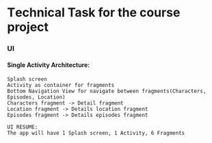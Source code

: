# Тechnical Task for the course project
 ### UI 
#### Single Activity Architecture:
    Splash screen
    Activity as container for fragments
    Bottom Navigation View for navigate between fragments(Characters, Episodes, Location)
    Characters fragment -> Detail fragment
    Location fragment -> Details location fragment
    Episodes fragment -> Details episodes fragment
    
    UI RESUME:
    The app will have 1 Splash screen, 1 Activity, 6 Fragments
